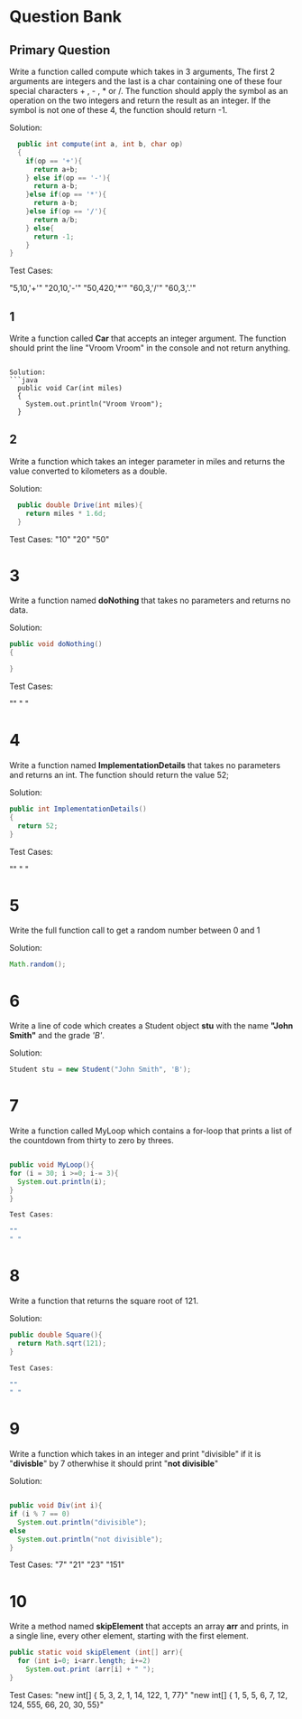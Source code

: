 # Question Bank

## Primary Question

Write a function called compute which takes in 3 arguments, The first 2 arguments are integers and the last is a char containing one of these four special characters + , - , *  or  /. The function should apply the symbol as an operation on the two integers and return the result as an integer. If the symbol is not one of these 4, the function should return -1.

Solution:
```java
  public int compute(int a, int b, char op)
  {
    if(op == '+'){
      return a+b;
    } else if(op == '-'){
      return a-b;
    }else if(op == '*'){
      return a-b;
    }else if(op == '/'){
      return a/b;
    } else{
      return -1;
    }
}
```

Test Cases:

"5,10,'+'"
"20,10,'-'"
"50,420,'*'"
"60,3,'/'"
"60,3,'.'"



## 1
Write a function called **Car** that accepts an integer argument. The function should print the line "Vroom Vroom" in the console and not return anything.

```

Solution:
```java
  public void Car(int miles)
  {
    System.out.println("Vroom Vroom");
  }
```

## 2
Write a function which takes an integer parameter in miles and returns the value converted to kilometers as a double. 


Solution:
```java
  public double Drive(int miles){
    return miles * 1.6d;
  }
```

Test Cases:
"10"
"20"
"50"

# 3
Write a function named **doNothing** that takes no parameters and returns no data.

Solution:
```java
public void doNothing()
{

}
```
Test Cases:

""
" "


# 4
Write a function named **ImplementationDetails** that takes no parameters and returns an int. The function should return the value 52;

Solution:
```java
public int ImplementationDetails()
{
  return 52;
}
```
Test Cases:

""
" "



# 5
Write the full function call to get a random number between 0 and 1

Solution:
```java
Math.random();
```

# 6 
Write a line of code which creates a Student object **stu** with the name **"John Smith"** and the grade *'B'*. 

Solution:
```java
Student stu = new Student("John Smith", 'B');
```
# 7
Write a function called MyLoop which contains a for-loop that prints a list of the countdown from thirty to zero by threes.

```java

public void MyLoop(){
for (i = 30; i >=0; i-= 3){
  System.out.println(i);
}
}

Test Cases:

""
" "


```
# 8 
Write a function that returns the square root of 121. 

Solution:
```java
public double Square(){
  return Math.sqrt(121);
}

Test Cases:

""
" "

```
# 9 
Write a function which takes in an integer and print "divisible" if it is "**divisble**" by 7 otherwhise it should print "**not divisible**"


Solution:
```java

public void Div(int i){
if (i % 7 == 0)
  System.out.println("divisible");
else
  System.out.println("not divisible");
}
```
Test Cases:
"7"
"21"
"23"
"151"


# 10 
Write a method named **skipElement** that accepts an array **arr** and prints, in a single line, every other element, starting with the first element.
```java
public static void skipElement (int[] arr){
  for (int i=0; i<arr.length; i+=2)
    System.out.print (arr[i] + " ");
}
```

Test Cases:
"new int[] { 5, 3, 2, 1, 14, 122, 1, 77}"
"new int[] { 1, 5, 5, 6, 7, 12, 124, 555, 66, 20, 30, 55}"


